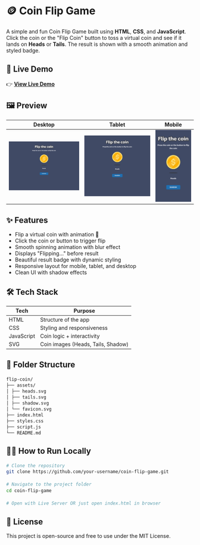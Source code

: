 # 🪙 Coin Flip Game

A simple and fun Coin Flip Game built using **HTML**, **CSS**, and **JavaScript**. Click the coin or the "Flip Coin" button to toss a virtual coin and see if it lands on **Heads** or **Tails**. The result is shown with a smooth animation and styled badge.

## 🚀 Live Demo

👉 [**View Live Demo**](flipthecoin-prj.vercel.app)  


## 🖼️ Preview

| Desktop                         | Tablet                         | Mobile                         |
|--------------------------------|--------------------------------|-------------------------------|
| ![](./assets/Desktop_1350px.jpg) | ![](./assets/Tablet_1024px.jpg) | ![](./assets/Mobile_412px.jpg) |



## ✨ Features

- Flip a virtual coin with animation 🎯
- Click the coin or button to trigger flip
- Smooth spinning animation with blur effect
- Displays "Flipping..." before result
- Beautiful result badge with dynamic styling
- Responsive layout for mobile, tablet, and desktop
- Clean UI with shadow effects



## 🛠️ Tech Stack

| Tech      | Purpose                  |
|-----------|--------------------------|
| HTML      | Structure of the app     |
| CSS       | Styling and responsiveness |
| JavaScript| Coin logic + interactivity |
| SVG       | Coin images (Heads, Tails, Shadow)





## 📁 Folder Structure
```
flip-coin/
├── assets/
│ ├── heads.svg
│ ├── tails.svg
│ ├── shadow.svg
│ └── favicon.svg
├── index.html
├── styles.css
├── script.js
└── README.md
```




## 🧑‍💻 How to Run Locally

```bash
# Clone the repository
git clone https://github.com/your-username/coin-flip-game.git

# Navigate to the project folder
cd coin-flip-game

# Open with Live Server OR just open index.html in browser
```

## 📌 License

This project is open-source and free to use under the MIT License.
